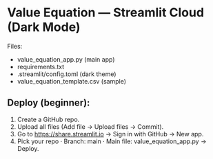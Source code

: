 # Value Equation — Streamlit Cloud (Dark Mode)
Files:
- value_equation_app.py (main app)
- requirements.txt
- .streamlit/config.toml (dark theme)
- value_equation_template.csv (sample)

## Deploy (beginner):
1) Create a GitHub repo.
2) Upload all files (Add file → Upload files → Commit).
3) Go to https://share.streamlit.io → Sign in with GitHub → New app.
4) Pick your repo · Branch: main · Main file: value_equation_app.py → Deploy.

